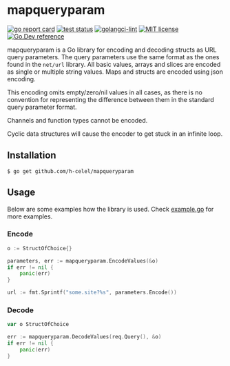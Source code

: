 # mapqueryparam 

[![go report card](https://goreportcard.com/badge/github.com/h-celel/mapqueryparam "go report card")](https://goreportcard.com/report/github.com/h-celel/mapqueryparam)
[![test status](https://github.com/h-celel/mapqueryparam/actions/workflows/tests.yml/badge.svg "tests")](https://github.com/h-celel/mapqueryparam/actions/workflows/tests.yml)
[![golangci-lint](https://github.com/h-celel/mapqueryparam/actions/workflows/golangci-lint.yml/badge.svg "golangci-lint")](https://github.com/h-celel/mapqueryparam/actions/workflows/golangci-lint.yml)
[![MIT license](https://img.shields.io/badge/license-MIT-brightgreen.svg)](https://opensource.org/licenses/MIT)
[![Go.Dev reference](https://img.shields.io/badge/go.dev-reference-blue?logo=go)](https://pkg.go.dev/github.com/h-celel/mapqueryparam)

mapqueryparam is a Go library for encoding and decoding structs as URL query
parameters. The query parameters use the same format as the ones found in the 
`net/url` library. All basic values, arrays and slices are encoded as single 
or multiple string values. Maps and structs are encoded using json encoding.

This encoding omits empty/zero/nil values in all cases, as there is no 
convention for representing the difference between them in the standard 
query parameter format.

Channels and function types cannot be encoded. 

Cyclic data structures will cause the encoder to get stuck in an infinite loop.

## Installation

```
$ go get github.com/h-celel/mapqueryparam
```


## Usage

Below are some examples how the library is used. Check
[example.go](https://github.com/h-celel/mapqueryparam/blob/master/example/example.go)
for more examples.


### Encode

```go
o := StructOfChoice{}

parameters, err := mapqueryparam.EncodeValues(&o)
if err != nil {
    panic(err)
}

url := fmt.Sprintf("some.site?%s", parameters.Encode())
```


### Decode

```go
var o StructOfChoice

err := mapqueryparam.DecodeValues(req.Query(), &o)
if err != nil {
    panic(err)
}
```
